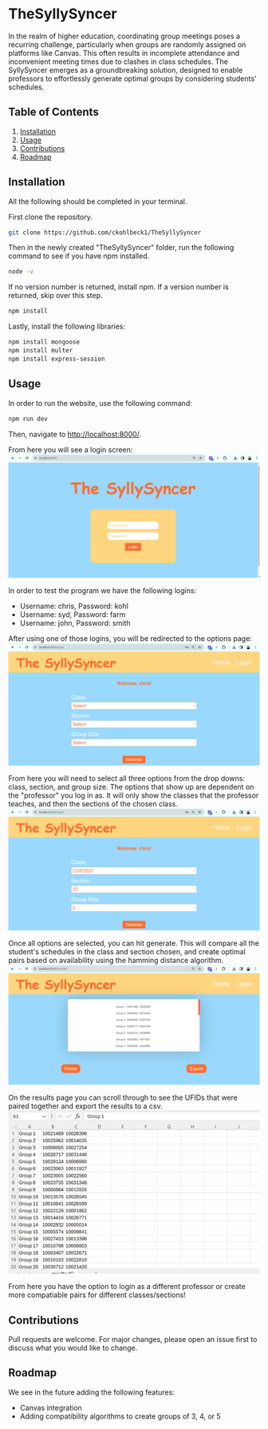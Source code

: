 # TheSyllySyncer

In the realm of higher education, coordinating group meetings poses a recurring challenge, particularly when groups are randomly assigned on platforms like Canvas. This often results in incomplete attendance and inconvenient meeting times due to clashes in class schedules. The SyllySyncer emerges as a groundbreaking solution, designed to enable professors to effortlessly generate optimal groups by considering students' schedules.

## Table of Contents

1. [Installation](#Installation)
2. [Usage](#Usage)
3. [Contributions](#Contributions)
4. [Roadmap](#Roadmap)

## Installation

All the following should be completed in your terminal.

First clone the repository.
```bash
git clone https://github.com/ckohlbeck1/TheSyllySyncer
```
Then in the newly created "TheSyllySyncer" folder, run the following command to see if you have npm installed.
```bash
node -v
```
If no version number is returned, install npm. If a version number is returned, skip over this step.
```bash
npm install
```
Lastly, install the following libraries:
```bash
npm install mongoose
npm install multer
npm install express-session
```

## Usage

In order to run the website, use the following command:
```bash
npm run dev
```
Then, navigate to [http://localhost:8000/](http://localhost:8000/).

From here you will see a login screen: 
![login](https://github.com/ckohlbeck1/TheSyllySyncer/blob/main/READMEImages/login.png)

In order to test the program we have the following logins:
- Username: chris, Password: kohl
- Username: syd, Password: farm
- Username: john, Password: smith

After using one of those logins, you will be redirected to the options page:
![Options](https://github.com/ckohlbeck1/TheSyllySyncer/blob/main/READMEImages/options.png)

From here you will need to select all three options from the drop downs: class, section, and group size. The options that show up are dependent on the "professor" you log in as. It will only show the classes that the professor teaches, and then the sections of the chosen class. 
![Options](https://github.com/ckohlbeck1/TheSyllySyncer/blob/main/READMEImages/options(filled).png)

Once all options are selected, you can hit generate. This will compare all the student's schedules in the class and section chosen, and create optimal pairs based on availability using the hamming distance algorithm. 
![Results](https://github.com/ckohlbeck1/TheSyllySyncer/blob/main/READMEImages/results.png)

On the results page you can scroll through to see the UFIDs that were paired together and export the results to a csv.
![Export](https://github.com/ckohlbeck1/TheSyllySyncer/blob/main/READMEImages/export.png)

From here you have the option to login as a different professor or create more compatiable pairs for different classes/sections!

## Contributions

Pull requests are welcome. For major changes, please open an issue first to discuss what you would like to change.

## Roadmap

We see in the future adding the following features: 
- Canvas integration
- Adding compatibility algorithms to create groups of 3, 4, or 5

